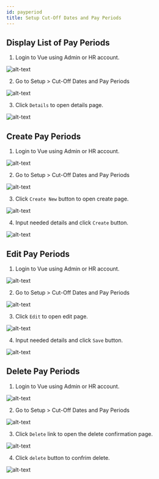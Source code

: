 ```yaml
---
id: payperiod
title: Setup Cut-Off Dates and Pay Periods
---
```



## Display List of Pay Periods
1. Login to Vue using Admin or HR account. 

![alt-text](assets/Picture2.png)

2. Go to Setup > Cut-Off Dates and Pay Periods

![alt-text](assets/payperiod/1.png)

3. Click `Details` to open details page.

![alt-text](assets/payperiod/2.png)


## Create Pay Periods

1. Login to Vue using Admin or HR account. 

![alt-text](assets/Picture2.png)

2. Go to Setup > Cut-Off Dates and Pay Periods

![alt-text](assets/payperiod/1.png)

3. Click `Create New` button to open create page.

![alt-text](assets/govben/3.png)

4. Input needed details and click `Create` button.

![alt-text](assets/govben/4.png)

## Edit Pay Periods

1. Login to Vue using Admin or HR account. 

![alt-text](assets/Picture2.png)

2. Go to Setup > Cut-Off Dates and Pay Periods

![alt-text](assets/payperiod/1.png)

3. Click `Edit` to open edit page.

![alt-text](assets/payperiod/5.png)

4. Input needed details and click `Save` button.

![alt-text](assets/payperiod/6.png)

## Delete Pay Periods

1. Login to Vue using Admin or HR account. 

![alt-text](assets/Picture2.png)

2. Go to Setup > Cut-Off Dates and Pay Periods

![alt-text](assets/payperiod/1.png)

3. Click `Delete` link to open the delete confirmation page.

![alt-text](assets/payperiod/7.png)

4. Click `delete` button to confrim delete.

![alt-text](assets/payperiod/8.png)